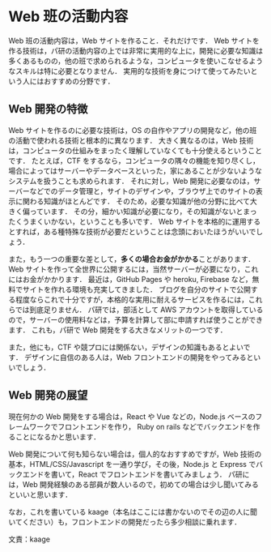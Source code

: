 # Web 班の活動内容
Web 班の活動内容は，Web サイトを作ること．それだけです．
Web サイトを作る技術は，パ研の活動内容の上では非常に実用的な上に，開発に必要な知識は多くあるものの，他の班で求められるような，コンピュータを使いこなせるようなスキルは特に必要となりません．
実用的な技術を身につけて使ってみたいという人にはおすすめの分野です．

## Web 開発の特徴
Web サイトを作るのに必要な技術は，OS の自作やアプリの開発など，他の班の活動で使われる技術と根本的に異なります．
大きく異なるのは，Web 技術は，コンピュータの仕組みをまったく理解していなくても十分使えるということです．
たとえば，CTF をするなら，コンピュータの隅々の機能を知り尽くし，場合によってはサーバーやデータベースといった，家にあることが少ないようなシステムを扱うことも求められます．
それに対し，Web 開発に必要なのは，サーバーなどでのデータ管理と，サイトのデザインや，ブラウザ上でのサイトの表示に関わる知識がほとんどです．
そのため，必要な知識が他の分野に比べて大きく偏っています．
その分，細かい知識が必要になり，その知識がないとまったくうまくいかない，ということも多いです．
Web サイトを本格的に運用するとすれば，ある種特殊な技術が必要だということは念頭においたほうがいいでしょう．

また，もう一つの重要な差として，**多くの場合お金がかかる**ことがあります．
Web サイトを作って全世界に公開するには，当然サーバーが必要になり，これにはお金がかかります．
最近は，GitHub Pages や heroku, Firebase など，無料でサイトを作れる環境も充実してきました．
ブログを自分のサイトで公開する程度ならこれで十分ですが，本格的な実用に耐えるサービスを作るには，これらでは到底足りません．
パ研では，部活として AWS アカウントを取得しているので，サーバーの使用料などは，予算を計算して部に申請すれば使うことができます．
これも，パ研で Web 開発をする大きなメリットの一つです．

また，他にも，CTF や競プロには関係ない，デザインの知識もあるとよいです．
デザインに自信のある人は，Web フロントエンドの開発をやってみるといいでしょう．

## Web 開発の展望
現在何かの Web 開発をする場合は，React や Vue などの，Node.js ベースのフレームワークでフロントエンドを作り，
Ruby on rails などでバックエンドを作ることになるかと思います．

Web 開発について何も知らない場合は，個人的なおすすめですが，Web 技術の基本，HTML/CSS/Javascript を一通り学び，その後，Node.js と Express でバックエンドを書いて，React でフロントエンドを書いてみましょう．
パ研には，Web 開発経験のある部員が数人いるので，初めての場合は少し聞いてみるといいと思います．

なお，これを書いている kaage（本名はここには書かないのでその辺の人に聞いてください）も，フロントエンドの開発だったら多少相談に乗れます．

文責：kaage